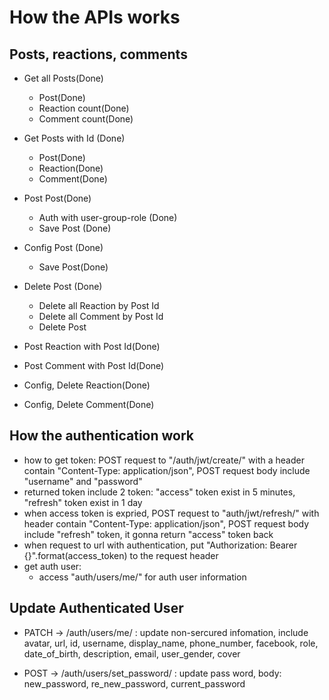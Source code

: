 # How the APIs works

## Posts, reactions, comments

- Get all Posts(Done)

  - Post(Done)
  - Reaction count(Done)
  - Comment count(Done)

- Get Posts with Id (Done)

  - Post(Done)
  - Reaction(Done)
  - Comment(Done)

- Post Post(Done)

  - Auth with user-group-role (Done)
  - Save Post (Done)

- Config Post (Done)

  - Save Post(Done)

- Delete Post (Done)

  - Delete all Reaction by Post Id
  - Delete all Comment by Post Id
  - Delete Post

- Post Reaction with Post Id(Done)
- Post Comment with Post Id(Done)
- Config, Delete Reaction(Done)
- Config, Delete Comment(Done)

## How the authentication work
- how to get token: POST request to "/auth/jwt/create/" with a header contain "Content-Type: application/json",
POST request body include "username" and "password"
- returned token include 2 token: "access" token exist in 5 minutes, "refresh" token exist in 1 day
- when access token is expried, POST request to "auth/jwt/refresh/" with header contain "Content-Type: application/json", POST request body include "refresh" token, it gonna return "access" token back
- when request to url with authentication, put "Authorization: Bearer {}".format(access_token) to the request header
- get auth user:
    - access "auth/users/me/" for auth user information

## Update Authenticated User
- PATCH -> /auth/users/me/ : update non-sercured infomation, include avatar, url, id, username, display_name, phone_number, facebook, role, date_of_birth, description, email, user_gender, cover

- POST -> /auth/users/set_password/ : update pass word, body: new_password, re_new_password, current_password